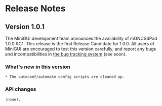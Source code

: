 # Release Notes

## Version 1.0.1

The MiniGUI development team announces the availability of mGNCS4Pad 1.0.0 RC1.
This release is the first Release Candidate for 1.0.0. All users of MiniGUI are
encouraged to test this version carefully, and report any bugs and incompatibilities
in [the bug tracking system](http://bugs.minigui.org) (see soon). 

### What's new in this version

    * The autoconf/automake config scripts are cleaned up.

### API changes

    (none).
